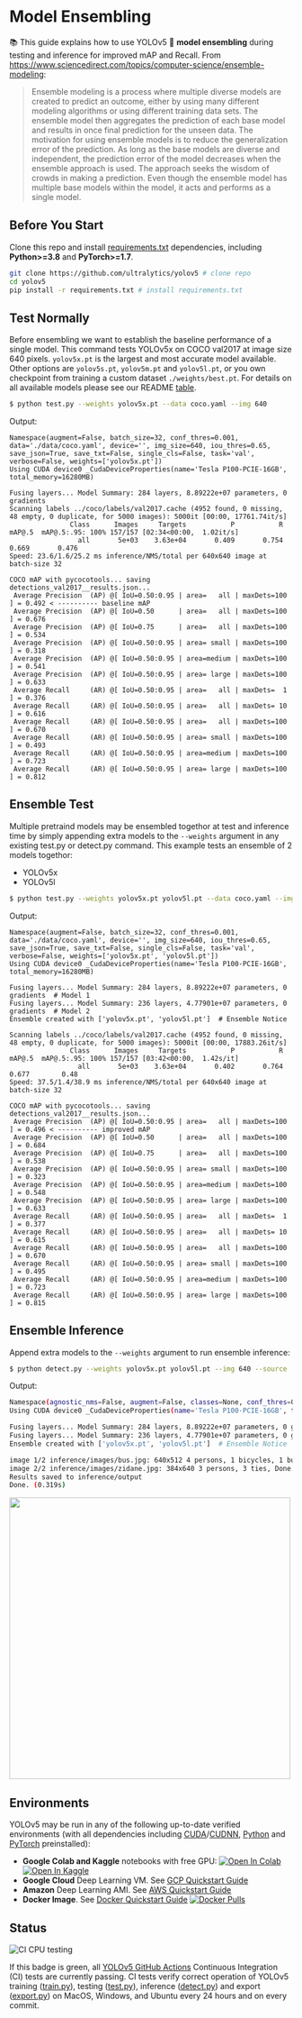 # Model Ensembling

📚  This guide explains how to use YOLOv5 🚀 **model ensembling** during testing and inference for improved mAP and Recall. From https://www.sciencedirect.com/topics/computer-science/ensemble-modeling:
> Ensemble modeling is a process where multiple diverse models are created to predict an outcome, either by using many different modeling algorithms or using different training data sets. The ensemble model then aggregates the prediction of each base model and results in once final prediction for the unseen data. The motivation for using ensemble models is to reduce the generalization error of the prediction. As long as the base models are diverse and independent, the prediction error of the model decreases when the ensemble approach is used. The approach seeks the wisdom of crowds in making a prediction. Even though the ensemble model has multiple base models within the model, it acts and performs as a single model.

## Before You Start

Clone this repo and install [requirements.txt](https://github.com/ultralytics/yolov5/blob/master/requirements.txt) dependencies, including **Python>=3.8** and **PyTorch>=1.7**.

```bash
git clone https://github.com/ultralytics/yolov5 # clone repo
cd yolov5
pip install -r requirements.txt # install requirements.txt
```

## Test Normally

Before ensembling we want to establish the baseline performance of a single model. This command tests YOLOv5x on COCO val2017 at image size 640 pixels. `yolov5x.pt` is the largest and most accurate model available. Other options are `yolov5s.pt`, `yolov5m.pt` and `yolov5l.pt`, or you own checkpoint from training a custom dataset `./weights/best.pt`. For details on all available models please see our README [table](https://github.com/ultralytics/yolov5#pretrained-checkpoints).
```bash
$ python test.py --weights yolov5x.pt --data coco.yaml --img 640
```

Output:
```shell
Namespace(augment=False, batch_size=32, conf_thres=0.001, data='./data/coco.yaml', device='', img_size=640, iou_thres=0.65, save_json=True, save_txt=False, single_cls=False, task='val', verbose=False, weights=['yolov5x.pt'])
Using CUDA device0 _CudaDeviceProperties(name='Tesla P100-PCIE-16GB', total_memory=16280MB)

Fusing layers... Model Summary: 284 layers, 8.89222e+07 parameters, 0 gradients
Scanning labels ../coco/labels/val2017.cache (4952 found, 0 missing, 48 empty, 0 duplicate, for 5000 images): 5000it [00:00, 17761.74it/s]
               Class      Images     Targets           P           R      mAP@.5  mAP@.5:.95: 100% 157/157 [02:34<00:00,  1.02it/s]
                 all       5e+03    3.63e+04       0.409       0.754       0.669       0.476
Speed: 23.6/1.6/25.2 ms inference/NMS/total per 640x640 image at batch-size 32

COCO mAP with pycocotools... saving detections_val2017__results.json...
 Average Precision  (AP) @[ IoU=0.50:0.95 | area=   all | maxDets=100 ] = 0.492 < ---------- baseline mAP
 Average Precision  (AP) @[ IoU=0.50      | area=   all | maxDets=100 ] = 0.676
 Average Precision  (AP) @[ IoU=0.75      | area=   all | maxDets=100 ] = 0.534
 Average Precision  (AP) @[ IoU=0.50:0.95 | area= small | maxDets=100 ] = 0.318
 Average Precision  (AP) @[ IoU=0.50:0.95 | area=medium | maxDets=100 ] = 0.541
 Average Precision  (AP) @[ IoU=0.50:0.95 | area= large | maxDets=100 ] = 0.633
 Average Recall     (AR) @[ IoU=0.50:0.95 | area=   all | maxDets=  1 ] = 0.376
 Average Recall     (AR) @[ IoU=0.50:0.95 | area=   all | maxDets= 10 ] = 0.616
 Average Recall     (AR) @[ IoU=0.50:0.95 | area=   all | maxDets=100 ] = 0.670
 Average Recall     (AR) @[ IoU=0.50:0.95 | area= small | maxDets=100 ] = 0.493
 Average Recall     (AR) @[ IoU=0.50:0.95 | area=medium | maxDets=100 ] = 0.723
 Average Recall     (AR) @[ IoU=0.50:0.95 | area= large | maxDets=100 ] = 0.812
```

## Ensemble Test

Multiple pretraind models may be ensembled togethor at test and inference time by simply appending extra models to the `--weights` argument in any existing test.py or detect.py command. This example tests an ensemble of 2 models togethor:
- YOLOv5x
- YOLOv5l

```bash
$ python test.py --weights yolov5x.pt yolov5l.pt --data coco.yaml --img 640
```

Output:
```shell
Namespace(augment=False, batch_size=32, conf_thres=0.001, data='./data/coco.yaml', device='', img_size=640, iou_thres=0.65, save_json=True, save_txt=False, single_cls=False, task='val', verbose=False, weights=['yolov5x.pt', 'yolov5l.pt'])
Using CUDA device0 _CudaDeviceProperties(name='Tesla P100-PCIE-16GB', total_memory=16280MB)

Fusing layers... Model Summary: 284 layers, 8.89222e+07 parameters, 0 gradients  # Model 1
Fusing layers... Model Summary: 236 layers, 4.77901e+07 parameters, 0 gradients  # Model 2
Ensemble created with ['yolov5x.pt', 'yolov5l.pt']  # Ensemble Notice

Scanning labels ../coco/labels/val2017.cache (4952 found, 0 missing, 48 empty, 0 duplicate, for 5000 images): 5000it [00:00, 17883.26it/s]
               Class      Images     Targets           P           R      mAP@.5  mAP@.5:.95: 100% 157/157 [03:42<00:00,  1.42s/it]
                 all       5e+03    3.63e+04       0.402       0.764       0.677        0.48
Speed: 37.5/1.4/38.9 ms inference/NMS/total per 640x640 image at batch-size 32

COCO mAP with pycocotools... saving detections_val2017__results.json...
 Average Precision  (AP) @[ IoU=0.50:0.95 | area=   all | maxDets=100 ] = 0.496 < ---------- improved mAP
 Average Precision  (AP) @[ IoU=0.50      | area=   all | maxDets=100 ] = 0.684
 Average Precision  (AP) @[ IoU=0.75      | area=   all | maxDets=100 ] = 0.538
 Average Precision  (AP) @[ IoU=0.50:0.95 | area= small | maxDets=100 ] = 0.323
 Average Precision  (AP) @[ IoU=0.50:0.95 | area=medium | maxDets=100 ] = 0.548
 Average Precision  (AP) @[ IoU=0.50:0.95 | area= large | maxDets=100 ] = 0.633
 Average Recall     (AR) @[ IoU=0.50:0.95 | area=   all | maxDets=  1 ] = 0.377
 Average Recall     (AR) @[ IoU=0.50:0.95 | area=   all | maxDets= 10 ] = 0.615
 Average Recall     (AR) @[ IoU=0.50:0.95 | area=   all | maxDets=100 ] = 0.670
 Average Recall     (AR) @[ IoU=0.50:0.95 | area= small | maxDets=100 ] = 0.495
 Average Recall     (AR) @[ IoU=0.50:0.95 | area=medium | maxDets=100 ] = 0.723
 Average Recall     (AR) @[ IoU=0.50:0.95 | area= large | maxDets=100 ] = 0.815
```

## Ensemble Inference

Append extra models to the `--weights` argument to run ensemble inference:
```bash
$ python detect.py --weights yolov5x.pt yolov5l.pt --img 640 --source ./inference/images/
```

Output:
```bash
Namespace(agnostic_nms=False, augment=False, classes=None, conf_thres=0.25, device='', img_size=640, iou_thres=0.45, output='inference/output', save_txt=False, source='./inference/images/', update=False, view_img=False, weights=['yolov5x.pt', 'yolov5l.pt'])
Using CUDA device0 _CudaDeviceProperties(name='Tesla P100-PCIE-16GB', total_memory=16280MB)

Fusing layers... Model Summary: 284 layers, 8.89222e+07 parameters, 0 gradients  # Model 1
Fusing layers... Model Summary: 236 layers, 4.77901e+07 parameters, 0 gradients  # Model 2
Ensemble created with ['yolov5x.pt', 'yolov5l.pt']  # Ensemble Notice

image 1/2 inference/images/bus.jpg: 640x512 4 persons, 1 bicycles, 1 buss, Done. (0.073s)
image 2/2 inference/images/zidane.jpg: 384x640 3 persons, 3 ties, Done. (0.063s)
Results saved to inference/output
Done. (0.319s)
```
<img src="https://user-images.githubusercontent.com/26833433/86850925-efc3b880-c066-11ea-9fa7-ad1f686e922e.jpg" width="500">


## Environments

YOLOv5 may be run in any of the following up-to-date verified environments (with all dependencies including [CUDA](https://developer.nvidia.com/cuda)/[CUDNN](https://developer.nvidia.com/cudnn), [Python](https://www.python.org/) and [PyTorch](https://pytorch.org/) preinstalled):

- **Google Colab and Kaggle** notebooks with free GPU: <a href="https://colab.research.google.com/github/ultralytics/yolov5/blob/master/tutorial.ipynb"><img src="https://colab.research.google.com/assets/colab-badge.svg" alt="Open In Colab"></a> <a href="https://www.kaggle.com/ultralytics/yolov5"><img src="https://kaggle.com/static/images/open-in-kaggle.svg" alt="Open In Kaggle"></a>
- **Google Cloud** Deep Learning VM. See [GCP Quickstart Guide](https://github.com/ultralytics/yolov5/wiki/GCP-Quickstart)
- **Amazon** Deep Learning AMI. See [AWS Quickstart Guide](https://github.com/ultralytics/yolov5/wiki/AWS-Quickstart)
- **Docker Image**. See [Docker Quickstart Guide](https://github.com/ultralytics/yolov5/wiki/Docker-Quickstart) <a href="https://hub.docker.com/r/ultralytics/yolov5"><img src="https://img.shields.io/docker/pulls/ultralytics/yolov5?logo=docker" alt="Docker Pulls"></a>


## Status

![CI CPU testing](https://github.com/ultralytics/yolov5/workflows/CI%20CPU%20testing/badge.svg)

If this badge is green, all [YOLOv5 GitHub Actions](https://github.com/ultralytics/yolov5/actions) Continuous Integration (CI) tests are currently passing. CI tests verify correct operation of YOLOv5 training ([train.py](https://github.com/ultralytics/yolov5/blob/master/train.py)), testing ([test.py](https://github.com/ultralytics/yolov5/blob/master/test.py)), inference ([detect.py](https://github.com/ultralytics/yolov5/blob/master/detect.py)) and export ([export.py](https://github.com/ultralytics/yolov5/blob/master/models/export.py)) on MacOS, Windows, and Ubuntu every 24 hours and on every commit.